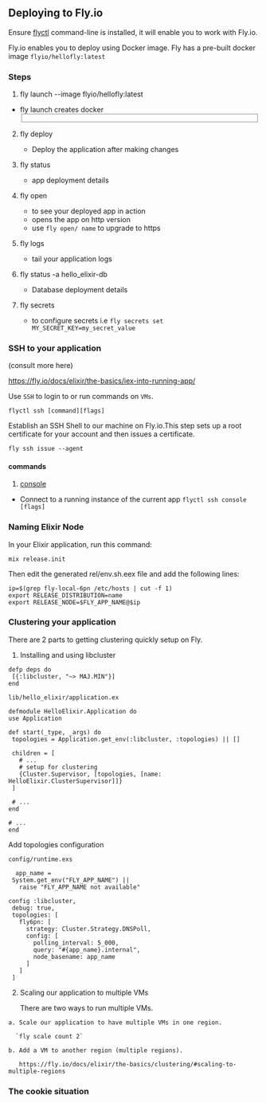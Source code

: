 ## Deploying to Fly.io

Ensure [flyctl](https://fly.io/docs/hands-on/install-flyctl/) command-line is installed, it will enable you to work with Fly.io. 

Fly.io enables you to deploy using Docker image. Fly has a pre-built docker image `flyio/hellofly:latest` 


### Steps

1. fly launch --image flyio/hellofly:latest
  - fly launch creates docker <fieldset></fieldset>
2. fly deploy
    - Deploy the application after making changes 
3. fly status
    - app deployment details
3. fly open 
    - to see your deployed app in action
    - opens the app on http version
    - use `fly open/ name` to upgrade to https

4. fly logs
    - tail your application logs
5. fly status -a hello_elixir-db 
    - Database deployment details 

6. fly secrets 
    - to configure secrets
    i.e `fly secrets set MY_SECRET_KEY=my_secret_value`





### SSH to your application

(consult more here)

https://fly.io/docs/elixir/the-basics/iex-into-running-app/

Use `SSH` to login to or run commands on `VMs`.

`flyctl ssh [command][flags]`

Establish an SSH Shell to our machine on Fly.io.This step sets up a root certificate for your account and then issues a certificate.

 `fly ssh issue --agent`




#### commands

1. [console](https://fly.io/docs/flyctl/ssh-console/)
- Connect to a running instance of the current app
  `flyctl ssh console [flags]`


### Naming Elixir Node
In your Elixir application, run this command:

`mix release.init`

Then edit the generated rel/env.sh.eex file and add the following lines:

```
ip=$(grep fly-local-6pn /etc/hosts | cut -f 1)
export RELEASE_DISTRIBUTION=name
export RELEASE_NODE=$FLY_APP_NAME@$ip

```

### Clustering your application
There are 2 parts to getting clustering quickly setup on Fly.

   1. Installing and using libcluster

   ```
   defp deps do
    [{:libcluster, "~> MAJ.MIN"}]
   end
   ```

   ```
   lib/hello_elixir/application.ex

   defmodule HelloElixir.Application do
  use Application

  def start(_type, _args) do
    topologies = Application.get_env(:libcluster, :topologies) || []

    children = [
      # ...
      # setup for clustering
      {Cluster.Supervisor, [topologies, [name: HelloElixir.ClusterSupervisor]]}
    ]

    # ...
  end

  # ...
end

   ```

Add topologies configuration

   ```
   config/runtime.exs

     app_name =
    System.get_env("FLY_APP_NAME") ||
      raise "FLY_APP_NAME not available"

  config :libcluster,
    debug: true,
    topologies: [
      fly6pn: [
        strategy: Cluster.Strategy.DNSPoll,
        config: [
          polling_interval: 5_000,
          query: "#{app_name}.internal",
          node_basename: app_name
        ]
      ]
    ]

   ```
 
   2. Scaling our application to multiple VMs 

      There are two ways to run multiple VMs.

    a. Scale our application to have multiple VMs in one region.

      `fly scale count 2`

    b. Add a VM to another region (multiple regions). 

       https://fly.io/docs/elixir/the-basics/clustering/#scaling-to-multiple-regions


### The cookie situation
